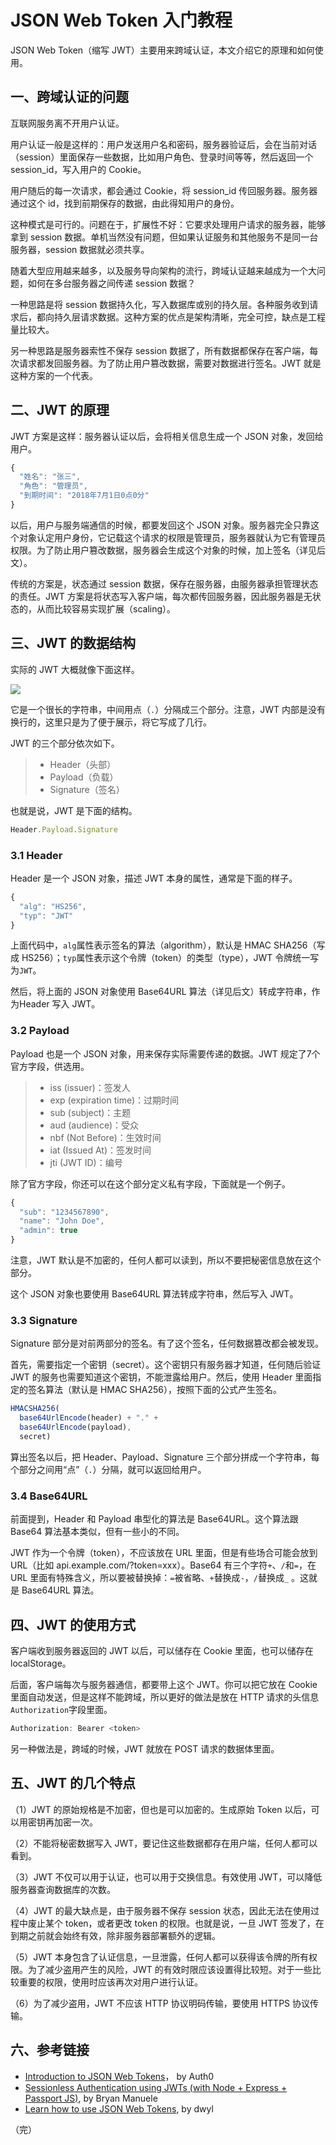 # JSON Web Token 入门教程

JSON Web Token（缩写 JWT）主要用来跨域认证，本文介绍它的原理和如何使用。

## 一、跨域认证的问题

互联网服务离不开用户认证。

用户认证一般是这样的：用户发送用户名和密码，服务器验证后，会在当前对话（session）里面保存一些数据，比如用户角色、登录时间等等，然后返回一个 session_id，写入用户的 Cookie。

用户随后的每一次请求，都会通过 Cookie，将 session_id 传回服务器。服务器通过这个 id，找到前期保存的数据，由此得知用户的身份。

这种模式是可行的。问题在于，扩展性不好：它要求处理用户请求的服务器，能够拿到 session 数据。单机当然没有问题，但如果认证服务和其他服务不是同一台服务器，session 数据就必须共享。

随着大型应用越来越多，以及服务导向架构的流行，跨域认证越来越成为一个大问题，如何在多台服务器之间传递 session 数据？

一种思路是将 session 数据持久化，写入数据库或别的持久层。各种服务收到请求后，都向持久层请求数据。这种方案的优点是架构清晰，完全可控，缺点是工程量比较大。

另一种思路是服务器索性不保存 session 数据了，所有数据都保存在客户端，每次请求都发回服务器。为了防止用户篡改数据，需要对数据进行签名。JWT 就是这种方案的一个代表。

## 二、JWT 的原理

JWT 方案是这样：服务器认证以后，会将相关信息生成一个 JSON 对象，发回给用户。

```javascript
{
  "姓名": "张三",
  "角色": "管理员",
  "到期时间": "2018年7月1日0点0分"
}
```

以后，用户与服务端通信的时候，都要发回这个 JSON 对象。服务器完全只靠这个对象认定用户身份，它记载这个请求的权限是管理员，服务器就认为它有管理员权限。为了防止用户篡改数据，服务器会生成这个对象的时候，加上签名（详见后文）。

传统的方案是，状态通过 session 数据，保存在服务器，由服务器承担管理状态的责任。JWT 方案是将状态写入客户端，每次都传回服务器，因此服务器是无状态的，从而比较容易实现扩展（scaling）。

## 三、JWT 的数据结构

实际的 JWT 大概就像下面这样。

![](https://cdn.auth0.com/content/jwt/encoded-jwt3.png)

它是一个很长的字符串，中间用点（`.`）分隔成三个部分。注意，JWT 内部是没有换行的，这里只是为了便于展示，将它写成了几行。

JWT 的三个部分依次如下。

> - Header（头部）
> - Payload（负载）
> - Signature（签名）

也就是说，JWT 是下面的结构。

```javascript
Header.Payload.Signature
```

### 3.1 Header

Header 是一个 JSON 对象，描述 JWT 本身的属性，通常是下面的样子。

```javascript
{
  "alg": "HS256",
  "typ": "JWT"
}
```

上面代码中，`alg`属性表示签名的算法（algorithm），默认是 HMAC SHA256（写成 HS256）；`typ`属性表示这个令牌（token）的类型（type），JWT 令牌统一写为`JWT`。

然后，将上面的 JSON 对象使用 Base64URL 算法（详见后文）转成字符串，作为Header 写入 JWT。

### 3.2 Payload

Payload 也是一个 JSON 对象，用来保存实际需要传递的数据。JWT 规定了7个官方字段，供选用。

> -  iss (issuer)：签发人
> - exp (expiration time)：过期时间
> - sub (subject)：主题
> - aud (audience)：受众
> - nbf (Not Before)：生效时间
> - iat (Issued At)：签发时间
> - jti (JWT ID)：编号

除了官方字段，你还可以在这个部分定义私有字段，下面就是一个例子。

```javascript
{
  "sub": "1234567890",
  "name": "John Doe",
  "admin": true
}
```

注意，JWT 默认是不加密的，任何人都可以读到，所以不要把秘密信息放在这个部分。

这个 JSON 对象也要使用 Base64URL 算法转成字符串，然后写入 JWT。

### 3.3 Signature

Signature 部分是对前两部分的签名。有了这个签名，任何数据篡改都会被发现。

首先，需要指定一个密钥（secret）。这个密钥只有服务器才知道，任何随后验证 JWT 的服务也需要知道这个密钥，不能泄露给用户。然后，使用 Header 里面指定的签名算法（默认是 HMAC SHA256），按照下面的公式产生签名。

```javascript
HMACSHA256(
  base64UrlEncode(header) + "." +
  base64UrlEncode(payload),
  secret)
```

算出签名以后，把 Header、Payload、Signature 三个部分拼成一个字符串，每个部分之间用“点”（`.`）分隔，就可以返回给用户。

### 3.4 Base64URL

前面提到，Header 和 Payload 串型化的算法是 Base64URL。这个算法跟 Base64 算法基本类似，但有一些小的不同。

JWT 作为一个令牌（token），不应该放在 URL 里面，但是有些场合可能会放到 URL（比如 api.example.com/?token=xxx）。Base64 有三个字符`+`、`/`和`=`，在 URL 里面有特殊含义，所以要被替换掉：`=`被省略、`+`替换成`-`，`/`替换成`_` 。这就是 Base64URL 算法。 

## 四、JWT 的使用方式

客户端收到服务器返回的 JWT 以后，可以储存在 Cookie 里面，也可以储存在 localStorage。

后面，客户端每次与服务器通信，都要带上这个 JWT。你可以把它放在 Cookie 里面自动发送，但是这样不能跨域，所以更好的做法是放在 HTTP 请求的头信息`Authorization`字段里面。

```javascript
Authorization: Bearer <token>
```

另一种做法是，跨域的时候，JWT 就放在 POST 请求的数据体里面。

## 五、JWT 的几个特点

（1）JWT 的原始规格是不加密，但也是可以加密的。生成原始 Token 以后，可以用密钥再加密一次。

（2）不能将秘密数据写入 JWT，要记住这些数据都存在用户端，任何人都可以看到。

（3）JWT 不仅可以用于认证，也可以用于交换信息。有效使用 JWT，可以降低服务器查询数据库的次数。

（4）JWT 的最大缺点是，由于服务器不保存 session 状态，因此无法在使用过程中废止某个 token，或者更改 token 的权限。也就是说，一旦 JWT 签发了，在到期之前就会始终有效，除非服务器部署额外的逻辑。

（5）JWT 本身包含了认证信息，一旦泄露，任何人都可以获得该令牌的所有权限。为了减少盗用产生的风险，JWT 的有效时限应该设置得比较短。对于一些比较重要的权限，使用时应该再次对用户进行认证。

（6）为了减少盗用，JWT 不应该 HTTP 协议明码传输，要使用 HTTPS 协议传输。

## 六、参考链接

- [Introduction to JSON Web Tokens](https://jwt.io/introduction/)， by Auth0
- [Sessionless Authentication using JWTs (with Node + Express + Passport JS)](https://medium.com/@bryanmanuele/sessionless-authentication-withe-jwts-with-node-express-passport-js-69b059e4b22c), by Bryan Manuele
- [Learn how to use JSON Web Tokens](https://github.com/dwyl/learn-json-web-tokens/blob/master/README.md), by dwyl

（完）
